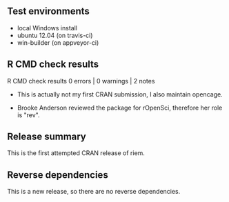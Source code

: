 ## Test environments
* local Windows install
* ubuntu 12.04 (on travis-ci)
* win-builder (on appveyor-ci)

## R CMD check results

R CMD check results
0 errors | 0 warnings | 2 notes

* This is actually not my first CRAN submission, I also maintain opencage.

* Brooke Anderson reviewed the package for rOpenSci, therefore her role is "rev".

## Release summary

This is the first attempted CRAN release of riem.

## Reverse dependencies

This is a new release, so there are no reverse dependencies.
